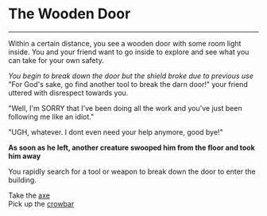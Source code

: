 # The Wooden Door

---

Within a certain distance, you see a wooden door with some room light inside. You and your friend want to go inside to explore and see what you can take for your own safety. 

_You begin to break down the door but the shield broke due to previous use_  
"For God's sake, go find another tool to break the darn door!" your friend uttered with disrespect towards you.  

"Well, I'm SORRY that I've been doing all the work and you've just been following me like an idiot."

"UGH, whatever. I dont even need your help anymore, good bye!"

**As soon as he left, another creature swooped him from the floor and took him away**  

You rapidly search for a tool or weapon to break down the door to enter the building.

Take the [axe](axe.md)  
Pick up the [crowbar](crowbar.md)
